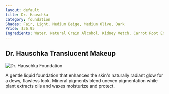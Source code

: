 ```yaml
---
layout: default
title: Dr. Hauschka
category: foundation
Shades: Fair, Light, Medium Beige, Medium Olive, Dark
Price: $36.95
Ingredients: Water, Natural Grain Alcohol, Kidney Vetch, Carrot Root Extract, Macadamia Oil, Avocado Oil, Jojoba Seed Oil, Vegetable Glycerin, Marsh Mallow Extract, Cetearyl Alcohol, Witch Hazel Extract, Apricot Kernel Oil, Shea Butter, Rose Flower Wax, Beeswax, Fragrance (Essential Oil), Limonene*, Linalool*, Citronellol*, Geraniol*, Coumarin*, Citral*, Benzyl Benzoate*, Eugenol*, Farnesol*, Bentonite, Xanthan Gum, Sodium Cetearyl Sulfate, Iron Oxides, Titanium Dioxide, Ultramarines; (*components of essential oils)
---
```


## Dr. Hauschka Translucent Makeup

<img src="{{site.baseurl}}/images/dr-haus.jpg" alt="Dr. Hauschka Foundation">

A gentle liquid foundation that enhances the skin's naturally radiant glow for a dewy, flawless look. Mineral pigments blend uneven pigmentation while plant extracts oils and waxes moisturize and protect.